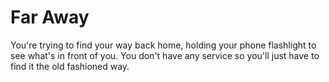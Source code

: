 # Far Away
You're trying to find your way back home, holding your phone flashlight to see what's in front of you. You don't have any service so you'll just have to find it the old fashioned way.


